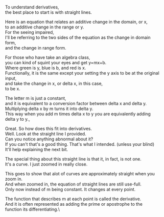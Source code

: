 To understand derivatives,\
the best place to start is with straight lines.

Here is an equation that relates an additive change in the domain, or x,\
to an additive change in the range or y.\
For the seeing impaired,\
I'll be referring to the two sides of the equation as the change in domain form,\
and the change in range form.


For those who have take an algebra class,\
you can kind of squint your eyes and get y=mx+b.\
Where green is y, blue is b, and red is x.\
Functionally, it is the same except your setting the y axis to be at the original input,\
and take the change in x, or delta x, in this case,\
to be x.

The letter m is just a constant,\
and it is equivalent to a conversion factor between delta x and delta y.\
Multiplying delta x by m turns it into delta y.\
This way when you add m times delta x to y you are equivalently adding delta y to y.,

Great. So how does this fit into derivatives.\
Well. Look at the straight line I provided.\
Can you notice anything abnormal about it?\
If you can't that's a good thing. That's what I intended. (unless your blind)\
It'll help explaining the next bit.

The special thing about this straight line is that it, in fact, is not one.\
It's a curve. I just zoomed in really close.

This goes to show that alot of curves are approximately straight when you zoom in.\
And when zoomed in,
the equation of straight lines are still use-full.\
Only now instead of m being constant. It changes at every point.

The function that describes m at each point is called the derivative.\
And it is often represented as adding the prime or apostrophe to the function its differentiating.\
